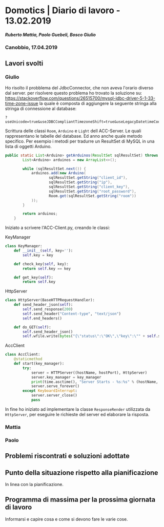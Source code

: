 # Domotics | Diario di lavoro - 13.02.2019

##### Ruberto Mattia, Paolo Guebeli, Bosco Giulio

### Canobbio, 17.04.2019

## Lavori svolti

### Giulio

Ho risolto il probblema del JdbcConnector, che non aveva l'orario diverso dal server. per risolvere
questo problema ho trovato la soluzione su:
https://stackoverflow.com/questions/26515700/mysql-jdbc-driver-5-1-33-time-zone-issue la quale
&egrave; composta di aggiungere la seguente stringa alla stringa di connessione al database:

```
?useUnicode=true&useJDBCCompliantTimezoneShift=true&useLegacyDatetimeCode=false&serverTimezone=UTC
```

Scrittura delle classi `Room`, `Arduino` e `Light` dell ACC-Server.
Le quali rappresentano le tabelle del database. Ed anno anche quale metodo specifico. Per esempio
i metodi per tradurre un ResultSet di MySQL in una lista di oggetti Arduino.

```java
public static List<Arduino> getArduinos(ResultSet sqlResultSet) throws SQLException {
        List<Arduino> arduinos = new ArrayList<>();

        while (sqlResultSet.next()) {
            arduinos.add(new Arduino(
                    sqlResultSet.getString("client_id"),
                    sqlResultSet.getString("ip"),
                    sqlResultSet.getString("client_key"),
                    sqlResultSet.getString("root_password"),
                    Room.get(sqlResultSet.getString("room"))
            ));
        }

        return arduinos;
    }
```

Iniziato a scrivere l'ACC-Client.py, creando le classi:

KeyManager

```py
class KeyManager:
    def __init__(self, key=''):
        self.key = key

    def check_key(self, key):
        return self.key == key

    def get_key(self):
        return self.key
```

HttpServer

```py
class HttpServer(BaseHTTPRequestHandler):
    def send_header_json(self):
        self.send_response(200)
        self.send_header("Content-type", "text/json")
        self.end_headers()

    def do_GET(self):
        self.send_header_json()
        self.wfile.write(bytes("{\"status\":\"OK\",\"key\":\"" + self.server.key_manager.get_key() + "\"}", "utf-8"))
```

AccClient

```py
class AccClient:
    @staticmethod
    def start(key_manager):
        try:
            server = HTTPServer((hostName, hostPort), HttpServer)
            server.key_manager = key_manager
            print(time.asctime(), "Server Starts - %s:%s" % (hostName, hostPort))
            server.serve_forever()
        except KeyboardInterrupt:
            server.server_close()
            pass
```

In fine ho iniziato ad implementare la classe `ResponseRender` utilizzata da `HttpServer`, per
eseguire le richieste del server ed elaborare la risposta.
### Mattia

### Paolo

##  Problemi riscontrati e soluzioni adottate


##  Punto della situazione rispetto alla pianificazione
In linea con la pianificazione.


## Programma di massima per la prossima giornata di lavoro
Informarsi e capire cosa e come si devono fare le varie cose.
